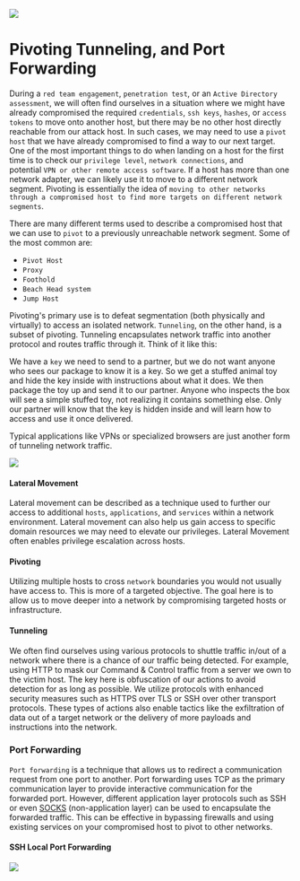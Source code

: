 
![](https://i.imgur.com/v4OmQjy.png)

# Pivoting Tunneling, and Port Forwarding

During a `red team engagement`, `penetration test`, or an `Active Directory assessment`, we will often find ourselves in a situation where we might have already compromised the required `credentials`, `ssh keys`, `hashes`, or `access tokens` to move onto another host, but there may be no other host directly reachable from our attack host. In such cases, we may need to use a `pivot host` that we have already compromised to find a way to our next target. One of the most important things to do when landing on a host for the first time is to check our `privilege level`, `network connections`, and potential `VPN or other remote access software`. If a host has more than one network adapter, we can likely use it to move to a different network segment. Pivoting is essentially the idea of `moving to other networks through a compromised host to find more targets on different network segments`.

There are many different terms used to describe a compromised host that we can use to `pivot` to a previously unreachable network segment. Some of the most common are:

- `Pivot Host`
- `Proxy`
- `Foothold`
- `Beach Head system`
- `Jump Host`

Pivoting's primary use is to defeat segmentation (both physically and virtually) to access an isolated network. `Tunneling`, on the other hand, is a subset of pivoting. Tunneling encapsulates network traffic into another protocol and routes traffic through it. Think of it like this:

We have a `key` we need to send to a partner, but we do not want anyone who sees our package to know it is a key. So we get a stuffed animal toy and hide the key inside with instructions about what it does. We then package the toy up and send it to our partner. Anyone who inspects the box will see a simple stuffed toy, not realizing it contains something else. Only our partner will know that the key is hidden inside and will learn how to access and use it once delivered.

Typical applications like VPNs or specialized browsers are just another form of tunneling network traffic.

![](https://i.imgur.com/ovH05zK.png)

#### Lateral Movement
Lateral movement can be described as a technique used to further our access to additional `hosts`, `applications`, and `services` within a network environment. Lateral movement can also help us gain access to specific domain resources we may need to elevate our privileges. Lateral Movement often enables privilege escalation across hosts.

#### Pivoting
Utilizing multiple hosts to cross `network` boundaries you would not usually have access to. This is more of a targeted objective. The goal here is to allow us to move deeper into a network by compromising targeted hosts or infrastructure.

#### Tunneling
We often find ourselves using various protocols to shuttle traffic in/out of a network where there is a chance of our traffic being detected. For example, using HTTP to mask our Command & Control traffic from a server we own to the victim host. The key here is obfuscation of our actions to avoid detection for as long as possible. We utilize protocols with enhanced security measures such as HTTPS over TLS or SSH over other transport protocols. These types of actions also enable tactics like the exfiltration of data out of a target network or the delivery of more payloads and instructions into the network.


### Port Forwarding
`Port forwarding` is a technique that allows us to redirect a communication request from one port to another. Port forwarding uses TCP as the primary communication layer to provide interactive communication for the forwarded port. However, different application layer protocols such as SSH or even [SOCKS](https://en.wikipedia.org/wiki/SOCKS) (non-application layer) can be used to encapsulate the forwarded traffic. This can be effective in bypassing firewalls and using existing services on your compromised host to pivot to other networks.

#### SSH  Local Port Forwarding
![](https://i.imgur.com/Afgxlom.png)
